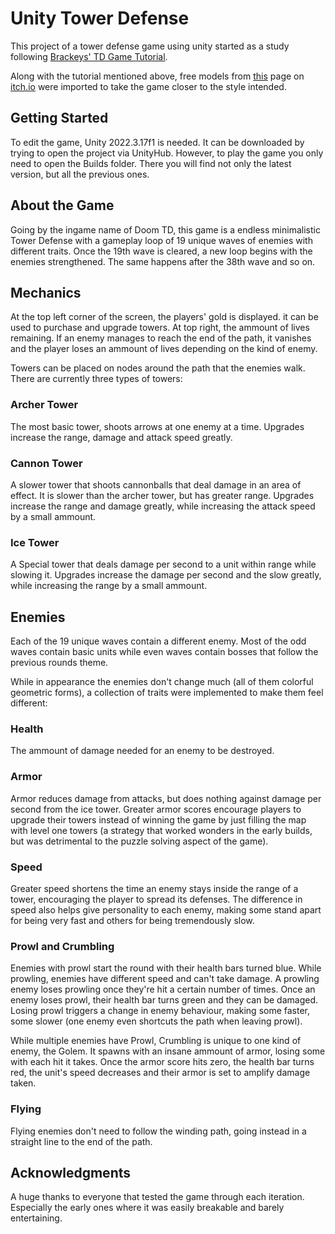 # Unity Tower Defense

This project of a tower defense game using unity started as a study following [Brackeys' TD Game Tutorial](https://www.youtube.com/watch?v=beuoNuK2tbk&list=PLPV2KyIb3jR4u5jX8za5iU1cqnQPmbzG0&ab_channel=Brackeys).

Along with the tutorial mentioned above, free models from [this](https://free-game-assets.itch.io/free-defence-tower-3d-low-poly-models) page on [itch.io](https://itch.io/) were imported to take the game closer to the style intended.

## Getting Started

To edit the game, Unity 2022.3.17f1 is needed. It can be downloaded by trying to open the project via UnityHub. However, to play the game you only need to open the Builds folder. There you will find not only the latest version, but all the previous ones.

## About the Game

Going by the ingame name of Doom TD, this game is a endless minimalistic Tower Defense with a gameplay loop of 19 unique waves of enemies with different traits. Once the 19th wave is cleared, a new loop begins with the enemies strengthened. The same happens after the 38th wave and so on.

## Mechanics

At the top left corner of the screen, the players' gold is displayed. it can be used to purchase and upgrade towers. At top right, the ammount of lives remaining. If an enemy manages to reach the end of the path, it vanishes and the player loses an ammount of lives depending on the kind of enemy.

Towers can be placed on nodes around the path that the enemies walk. There are currently three types of towers:

### Archer Tower

The most basic tower, shoots arrows at one enemy at a time. Upgrades increase the range, damage and attack speed greatly.

### Cannon Tower

A slower tower that shoots cannonballs that deal damage in an area of effect. It is slower than the archer tower, but has greater range. Upgrades increase the range and damage greatly, while increasing the attack speed by a small ammount.

### Ice Tower

A Special tower that deals damage per second to a unit within range while slowing it. Upgrades increase the damage per second and the slow greatly, while increasing the range by a small ammount.

## Enemies

Each of the 19 unique waves contain a different enemy. Most of the odd waves contain basic units while even waves contain bosses that follow the previous rounds theme.

While in appearance the enemies don't change much (all of them colorful geometric forms), a collection of traits were implemented to make them feel different:

### Health

The ammount of damage needed for an enemy to be destroyed.

### Armor

Armor reduces damage from attacks, but does nothing against damage per second from the ice tower. Greater armor scores encourage players to upgrade their towers instead of winning the game by just filling the map with level one towers (a strategy that worked wonders in the early builds, but was detrimental to the puzzle solving aspect of the game).

### Speed

Greater speed shortens the time an enemy stays inside the range of a tower, encouraging the player to spread its defenses. The difference in speed also helps give personality to each enemy, making some stand apart for being very fast and others for being tremendously slow.

### Prowl and Crumbling

Enemies with prowl start the round with their health bars turned blue. While prowling, enemies have different speed and can't take damage. A prowling enemy loses prowling once they're hit a certain number of times. Once an enemy loses prowl, their health bar turns green and they can be damaged. Losing prowl triggers a change in enemy behaviour, making some faster, some slower (one enemy even shortcuts the path when leaving prowl).

While multiple enemies have Prowl, Crumbling is unique to one kind of enemy, the Golem. It spawns with an insane ammount of armor, losing some with each hit it takes. Once the armor score hits zero, the health bar turns red, the unit's speed decreases and their armor is set to amplify damage taken.

### Flying

Flying enemies don't need to follow the winding path, going instead in a straight line to the end of the path.

## Acknowledgments

A huge thanks to everyone that tested the game through each iteration. Especially the early ones where it was easily breakable and barely entertaining.
